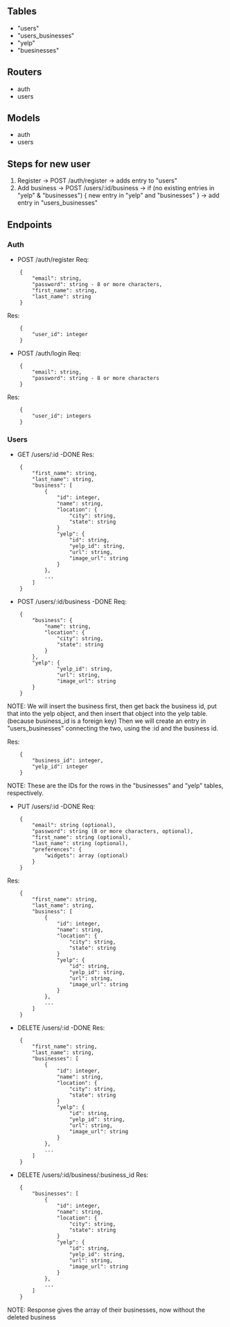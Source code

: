 ## Tables

- "users"
- "users_businesses"
- "yelp"
- "buesinesses"

## Routers

- auth
- users

## Models

- auth
- users

## Steps for new user

1. Register -> POST /auth/register -> adds entry to "users"
2. Add business -> POST /users/:id/business -> if (no existing entries in "yelp" & "businesses") { new entry in "yelp" and "businesses" } -> add entry in "users_businesses"

## Endpoints

### Auth

- POST /auth/register
  Req:

```
    {
        "email": string,
        "password": string - 8 or more characters,
        "first_name": string,
        "last_name": string
    }
```

Res:

```
    {
        "user_id": integer
    }
```

- POST /auth/login
  Req:

```
    {
        "email": string,
        "password": string - 8 or more characters
    }
```

Res:

```
    {
        "user_id": integers
    }
```

### Users

- GET /users/:id -DONE
  Res:

```
    {
        "first_name": string,
        "last_name": string,
        "business": [
            {
                "id": integer,
                "name": string,
                "location": {
                    "city": string,
                    "state": string
                }
                "yelp": {
                    "id": string,
                    "yelp_id": string,
                    "url": string,
                    "image_url": string
                }
            },
            ...
        ]
    }
```

- POST /users/:id/business -DONE
  Req:

```
    {
        "business": {
            "name": string,
            "location": {
                "city": string,
                "state": string
            }
        },
        "yelp": {
                "yelp_id": string,
                "url": string,
                "image_url": string
        }
    }
```

NOTE: We will insert the business first, then get back the business id, put that into the yelp object, and then insert that object into the yelp table. (because business_id is a foreign key) Then we will create an entry in "users_businesses" connecting the two, using the :id and the business id.

Res:

```
    {
        "business_id": integer,
        "yelp_id": integer
    }
```

NOTE: These are the IDs for the rows in the "businesses" and "yelp" tables, respectively.

- PUT /users/:id -DONE
  Req:

```
    {
        "email": string (optional),
        "password": string (8 or more characters, optional),
        "first_name": string (optional),
        "last_name": string (optional),
        "preferences": {
            "widgets": array (optional)
        }
    }
```

Res:

```
    {
        "first_name": string,
        "last_name": string,
        "business": [
            {
                "id": integer,
                "name": string,
                "location": {
                    "city": string,
                    "state": string
                }
                "yelp": {
                    "id": string,
                    "yelp_id": string,
                    "url": string,
                    "image_url": string
                }
            },
            ...
        ]
    }
```

- DELETE /users/:id -DONE
  Res:

```
    {
        "first_name": string,
        "last_name": string,
        "businesses": [
            {
                "id": integer,
                "name": string,
                "location": {
                    "city": string,
                    "state": string
                }
                "yelp": {
                    "id": string,
                    "yelp_id": string,
                    "url": string,
                    "image_url": string
                }
            },
            ...
        ]
    }
```

- DELETE /users/:id/business/:business_id
  Res:

```
    {
        "businesses": [
            {
                "id": integer,
                "name": string,
                "location": {
                    "city": string,
                    "state": string
                }
                "yelp": {
                    "id": string,
                    "yelp_id": string,
                    "url": string,
                    "image_url": string
                }
            },
            ...
        ]
    }
```

NOTE: Response gives the array of their businesses, now without the deleted business
